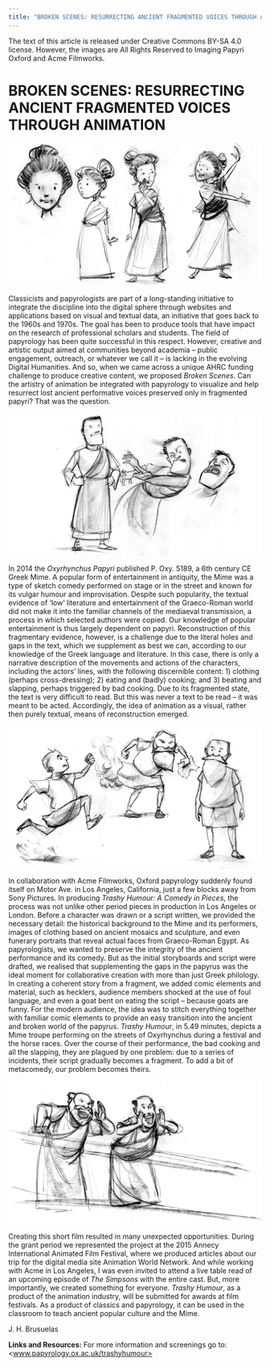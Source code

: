 ```yaml
---
title: "BROKEN SCENES: RESURRECTING ANCIENT FRAGMENTED VOICES THROUGH ANIMATION"
---
```


The text of this article is released under Creative Commons BY-SA 4.0 license. However, the images are All Rights Reserved to Imaging Papyri Oxford and Acme Filmworks. 

# BROKEN SCENES: RESURRECTING ANCIENT FRAGMENTED VOICES THROUGH ANIMATION

![image1](Images/BrokenScenes_Image1.jpeg)

Classicists and papyrologists are part of a long-standing initiative to integrate the discipline into the digital sphere through websites and applications based on visual and textual data, an initiative that goes back to the 1960s and 1970s. The goal has been to produce tools that have impact on the research of professional scholars and students. The field of papyrology has been quite successful in this respect. However, creative and artistic output aimed at communities beyond academia – public engagement, outreach, or whatever we call it – is lacking in the evolving Digital Humanities. And so, when we came across a unique AHRC funding challenge to produce creative content, we proposed *Broken Scenes*. Can the artistry of animation be integrated with papyrology to visualize and help resurrect lost ancient performative voices preserved only in fragmented papyri? That was the question.

![image2](Images/BrokenScenes_Image2.jpeg)

In 2014 the *Oxyrhynchus Papyri* published P. Oxy. 5189, a 6th century CE Greek Mime. A popular form of entertainment in antiquity, the Mime was a type of sketch comedy performed on stage or in the street and known for its vulgar humour and improvisation. Despite such popularity, the textual evidence of ‘low’ literature and entertainment of the Graeco-Roman world did not make it into the familiar channels of the mediaeval transmission, a process in which selected authors were copied. Our knowledge of popular entertainment is thus largely dependent on papyri. Reconstruction of this fragmentary evidence, however, is a challenge due to the literal holes and gaps in the text, which we supplement as best we can, according to our knowledge of the Greek language and literature. In this case, there is only a narrative description of the movements and actions of the characters, including the actors’ lines, with the following discernible content: 1) clothing (perhaps cross-dressing); 2) eating and (badly) cooking; and 3) beating and slapping, perhaps triggered by bad cooking. Due to its fragmented state, the text is very difficult to read. But this was never a text to be read – it was meant to be acted. Accordingly, the idea of animation as a visual, rather then purely textual, means of reconstruction emerged.

![image3](Images/BrokenScenes_Image3.jpg)

In collaboration with Acme Filmworks, Oxford papyrology suddenly found itself on Motor Ave. in Los Angeles, California, just a few blocks away from Sony Pictures. In producing *Trashy Humour: A Comedy in Pieces*, the process was not unlike other period pieces in production in Los Angeles or London. Before a character was drawn or a script written, we provided the necessary detail: the historical background to the Mime and its performers, images of clothing based on ancient mosaics and sculpture, and even funerary portraits that reveal actual faces from Graeco-Roman Egypt. As papyrologists, we wanted to preserve the integrity of the ancient performance and its comedy. But as the initial storyboards and script were drafted, we realised that supplementing the gaps in the papyrus was the ideal moment for collaborative creation with more than just Greek philology. In creating a coherent story from a fragment, we added comic elements and material, such as hecklers, audience members shocked at the use of foul language, and even a goat bent on eating the script – because goats are funny. For the modern audience, the idea was to stitch everything together with familiar comic elements to provide an easy transition into the ancient and broken world of the papyrus. *Trashy Humour*, in 5.49 minutes, depicts a Mime troupe performing on the streets of Oxyrhynchus during a festival and the horse races. Over the course of their performance, the bad cooking and all the slapping, they are plagued by one problem: due to a series of incidents, their script gradually becomes a fragment. To add a bit of metacomedy, our problem becomes theirs.

![image4](Images/BrokenScenes_Image4.jpg)

Creating this short film resulted in many unexpected opportunities. During the grant period we represented the project at the 2015 Annecy International Animated Film Festival, where we produced articles about our trip for the digital media site Animation World Network. And while working with Acme in Los Angeles, I was even invited to attend a live table read of an upcoming episode of *The Simpsons* with the entire cast. But, more importantly, we created something for everyone. *Trashy Humour*, as a product of the animation industry, will be submitted for awards at film festivals. As a product of classics and papyrology, it can be used in the classroom to teach ancient popular culture and the Mime.

J. H. Brusuelas


**Links and Resources:**
For more information and screenings go to: <www.papyrology.ox.ac.uk/trashyhumour>
